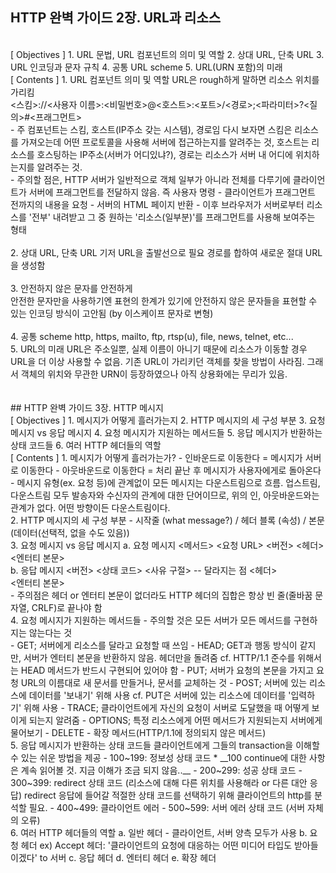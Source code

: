 ## HTTP 완벽 가이드 2장. URL과 리소스
<br>
[ Objectives ]
1. URL 문법, URL 컴포넌트의 의미 및 역할
2. 상대 URL, 단축 URL
3. URL 인코딩과 문자 규칙
4. 공통 URL scheme
5. URL(URN 포함)의 미래
<br>
[ Contents ]
1. URL 컴포넌트 의미 및 역할
URL은 rough하게 말하면 리소스 위치를 가리킴
<br>
<스킴>://<사용자 이름>:<비밀번호>@<호스트>:<포트>/<경로>;<파라미터>?<질의>#<프래그먼트>
<br>
- 주 컴포넌트는 스킴, 호스트(IP주소 갖는 시스템), 경로임
다시 보자면 스킴은 리소스를 가져오는데 어떤 프로토콜을 사용해 서버에 접근하는지를 알려주는 것, 호스트는 리소스를 호스팅하는 IP주소(서버가 어디있냐?), 경로는 리소스가 서버 내 어디에 위치하는지를 알려주는 것.
<br>
- 주의할 점은, HTTP 서버가 일반적으로 객체 일부가 아니라 전체를 다루기에 클라이언트가 서버에 프래그먼트를 전달하지 않음.
즉 사용자 명령 - 클라이언트가 프래그먼트 전까지의 내용을 요청 - 서버의 HTML 페이지 반환 - 이후 브라우저가 서버로부터 리소스를 '전부' 내려받고 그 중 원하는 '리소스(일부분)'를 프래그먼트를 사용해 보여주는 형태
<br>
<br>
2. 상대 URL, 단축 URL
기저 URL을 출발선으로 필요 경로를 합하여 새로운 절대 URL을 생성함
<br>
<br>
3. 안전하지 않은 문자를 안전하게
<br>
안전한 문자만을 사용하기엔 표현의 한계가 있기에 안전하지 않은 문자들을 표현할 수 있는 인코딩 방식이 고안됨 (by 이스케이프 문자로 변형)
<br>
<br>
4. 공통 scheme
http, https, mailto, ftp, rtsp(u), file, news, telnet, etc...
<br>
5. URL의 미래
URL은 주소일뿐, 실제 이름이 아니기 때문에 리소스가 이동할 경우 URL을 더 이상 사용할 수 없음. 기존 URL이 가리키던 객체를 찾을 방법이 사라짐. 그래서 객체의 위치와 무관한 URN이 등장하였으나 아직 상용화에는 무리가 있음.
<br>
<br>
<br>
## HTTP 완벽 가이드 3장. HTTP 메시지
<br>
[ Objectives ]
1. 메시지가 어떻게 흘러가는지
2. HTTP 메시지의 세 구성 부분
3. 요청 메시지 vs 응답 메시지
4. 요청 메시지가 지원하는 메서드들
5. 응답 메시지가 반환하는 상태 코드들
6. 여러 HTTP 헤더들의 역할
<br>
[ Contents ]
1. 메시지가 어떻게 흘러가는가?
- 인바운드로 이동한다 = 메시지가 서버로 이동한다
- 아웃바운드로 이동한다 = 처리 끝난 후 메시지가 사용자에게로 돌아온다
<br>
- 메시지 유형(ex. 요청 등)에 관계없이 모든 메시지는 다운스트림으로 흐름. 업스트림, 다운스트림 모두 발송자와 수신자의 관계에 대한 단어이므로, 위의 인, 아웃바운드와는 관계가 없다. 어떤 방향이든 다운스트림이다.
<br>
2. HTTP 메시지의 세 구성 부분
- 시작줄 (what message?) / 헤더 블록 (속성) / 본문 (데이터(선택적, 없을 수도 있음))
<br>
3. 요청 메시지 vs 응답 메시지
a. 요청 메시지
<메서드> <요청 URL> <버전>
<헤더>
<br>
<엔터티 본문>
<br>
b. 응답 메시지
<버전> <상태 코드> <사유 구절> -- 달라지는 점
<헤더>
<br>
<엔터티 본문>
<br>
- 주의점은 헤더 or 엔터티 본문이 없더라도 HTTP 헤더의 집합은 항상 빈 줄(줄바꿈 문자열, CRLF)로 끝나야 함
<br>
4. 요청 메시지가 지원하는 메서드들
- 주의할 것은 모든 서버가 모든 메서드를 구현하지는 않는다는 것
<br>
- GET; 서버에게 리소스를 달라고 요청할 때 쓰임
- HEAD; GET과 행동 방식이 같지만, 서버가 엔터티 본문을 반환하지 않음. 헤더만을 돌려줌
 cf. HTTP/1.1 준수를 위해서는 HEAD 메서드가 반드시 구현되어 있어야 함
- PUT; 서버가 요청의 본문을 가지고 요청 URL의 이름대로 새 문서를 만들거나, 문서를 교체하는 것
- POST; 서버에 있는 리소스에 데이터를 '보내기' 위해 사용
 cf. PUT은 서버에 있는 리소스에 데이터를 '입력하기' 위해 사용
- TRACE; 클라이언트에게 자신의 요청이 서버로 도달했을 때 어떻게 보이게 되는지 알려줌
- OPTIONS; 특정 리소스에게 어떤 메서드가 지원되는지 서버에게 물어보기
- DELETE
- 확장 메서드(HTTP/1.1에 정의되지 않은 메서드)
<br>
5. 응답 메시지가 반환하는 상태 코드들
클라이언트에게 그들의 transaction을 이해할 수 있는 쉬운 방법을 제공
- 100~199: 정보성 상태 코드
* __100 continue에 대한 사항은 계속 읽어볼 것. 지금 이해가 조금 되지 않음..__
- 200~299: 성공 상태 코드
- 300~399: redirect 상태 코드 (리소스에 대해 다른 위치를 사용해라 or 다른 대안 응답)
 redirect 응답에 들어갈 적절한 상태 코드를 선택하기 위해 클라이언트의 http를 분석할 필요.
- 400~499: 클라이언트 에러
- 500~599: 서버 에러 상태 코드 (서버 자체의 오류)
<br>
6. 여러 HTTP 헤더들의 역할
a. 일반 헤더 - 클라이언트, 서버 양측 모두가 사용
b. 요청 헤더 
ex) Accept 헤더: '클라이언트의 요청에 대응하는 어떤 미디어 타입도 받아들이겠다' to 서버
c. 응답 헤더
d. 엔터티 헤더
e. 확장 헤더